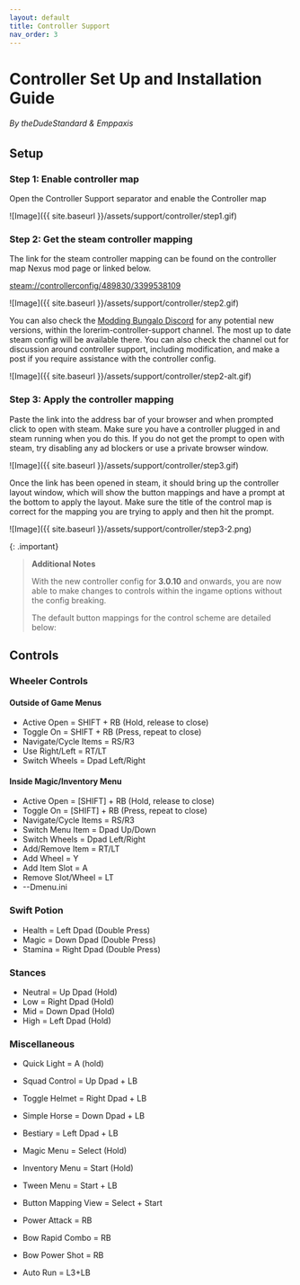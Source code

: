 ```yaml
---
layout: default
title: Controller Support
nav_order: 3
---
```

# Controller Set Up and Installation Guide
###### By theDudeStandard & Emppaxis

## Setup
### Step 1: Enable controller map
Open the Controller Support separator and enable the Controller map

![Image]({{ site.baseurl }}/assets/support/controller/step1.gif)

### Step 2: Get the steam controller mapping
The link for the steam controller mapping can be found on the controller map Nexus mod page or linked below.

[steam://controllerconfig/489830/3399538109](steam://controllerconfig/489830/3399538109)

![Image]({{ site.baseurl }}/assets/support/controller/step2.gif)

You can also check the [Modding Bungalo Discord](https://discord.gg/bungalo) for any potential new versions, within the lorerim-controller-support channel. The most up to date steam config will be available there. 
You can also check the channel out for discussion around controller support, including modification, and make a post if you require assistance with the controller config.

![Image]({{ site.baseurl }}/assets/support/controller/step2-alt.gif)

<!-- ![Image]({{ site.baseurl }}/assets/guides/controller/steamconfig.png)
![Image]({{ site.baseurl }}/assets/guides/controller/open.png) -->

### Step 3: Apply the controller mapping
Paste the link into the address bar of your browser and when prompted click to open with steam. Make sure you have a controller plugged in and steam running when you do this.
If you do not get the prompt to open with steam, try disabling any ad blockers or use a private browser window.

![Image]({{ site.baseurl }}/assets/support/controller/step3.gif)

Once the link has been opened in steam, it should bring up the controller layout window, which will show the button mappings and have a prompt at the bottom to apply the layout. Make sure the title of the control map is correct for the mapping you are trying to apply and then hit the prompt.

![Image]({{ site.baseurl }}/assets/support/controller/step3-2.png)

{: .important}
>**Additional Notes**
>
>With the new controller config for **3.0.10** and onwards, you are now able to make changes to controls within the ingame options without the config breaking.
>
>The default button mappings for the control scheme are detailed below:

## Controls

### Wheeler Controls 

#### Outside of Game Menus
- Active Open = SHIFT + RB (Hold, release to close)
- Toggle On = SHIFT + RB (Press, repeat to close)
- Navigate/Cycle Items = RS/R3
- Use Right/Left = RT/LT
- Switch Wheels = Dpad Left/Right

#### Inside Magic/Inventory Menu
- Active Open = [SHIFT] + RB (Hold, release to close)
- Toggle On = [SHIFT] + RB (Press, repeat to close)
- Navigate/Cycle Items = RS/R3
- Switch Menu Item = Dpad Up/Down
- Switch Wheels = Dpad Left/Right
- Add/Remove Item = RT/LT
- Add Wheel = Y
- Add Item Slot = A
- Remove Slot/Wheel = LT
- --Dmenu.ini

### Swift Potion 
- Health = Left Dpad (Double Press)
- Magic = Down  Dpad (Double Press)
- Stamina = Right  Dpad (Double Press)

### Stances 
- Neutral = Up Dpad (Hold)
- Low = Right  Dpad (Hold)
- Mid =  Down Dpad (Hold)
- High = Left  Dpad (Hold)

### Miscellaneous 
- Quick Light = A (hold)

- Squad Control = Up Dpad + LB
- Toggle Helmet = Right Dpad + LB
- Simple Horse = Down Dpad + LB
- Bestiary = Left Dpad + LB

- Magic Menu = Select (Hold)
- Inventory Menu = Start (Hold)
- Tween Menu = Start + LB
- Button Mapping View = Select + Start

- Power Attack = RB
- Bow Rapid Combo = RB
- Bow Power Shot = RB

- Auto Run = L3+LB